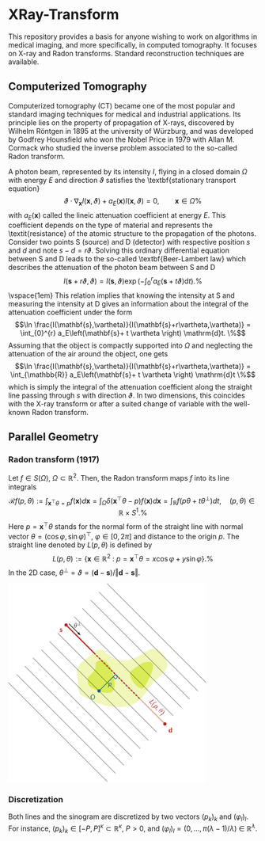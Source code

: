 # XRay-Transform
This repository provides a basis for anyone wishing to work on algorithms in medical imaging, and more specifically, in computed tomography. It focuses on X-ray and Radon transforms. Standard reconstruction techniques are available. 



## Computerized Tomography

Computerized tomography (CT) became one of the most popular and standard imaging techniques for medical and industrial applications. Its principle  lies on the property of propagation of X-rays, discovered by Wilhelm Röntgen in 1895 at the university of Würzburg, and was developed by Godfrey Hounsfield who won the Nobel Price in 1979 with Allan M. Cormack who studied the inverse problem associated to the so-called Radon transform.


A photon beam, represented by its intensity $I$, flying in a closed domain $\Omega$ with energy $E$ and direction $\vartheta$ satisfies the \textbf{stationary transport equation}
$$\vartheta \cdot \nabla_\mathbf{x} I(\mathbf{x},\vartheta) + a_E(\mathbf{x}) I(\mathbf{x},\vartheta) = 0, \qquad \mathbf{x} \in \Omega \%$$
with $a_E(\mathbf{x})$ called the lineic attenuation coefficient at energy $E$. This coefficient depends on the type of material and represents the \textit{resistance} of the atomic structure to the propagation of the photons. Consider two points S (source) and D (detector) with respective position $s$ and $d$ and note $s-d = r\vartheta$. Solving this ordinary differential equation between S and D leads to the so-called \textbf{Beer-Lambert law} which describes the attenuation of the photon beam between S and D
$$I(\mathbf{s}+r\vartheta,\vartheta)= I(\mathbf{s},\vartheta) \exp\left(-\int_{0}^{r} a_E\left(\mathbf{s}+ t \vartheta \right) \mathrm{d}t\right). \%$$
\vspace{1em}
This relation implies that knowing the intensity at S and measuring the intensity at D gives an information about the integral of the attenuation coefficient under the form 
$$\ln \frac{I(\mathbf{s},\vartheta)}{I(\mathbf{s}+r\vartheta,\vartheta)} = \int_{0}^{r} a_E\left(\mathbf{s}+ t \vartheta \right) \mathrm{d}t. \%$$
Assuming that the object is compactly supported into $\Omega$ and neglecting the attenuation of the air around the object, one gets 
$$\ln \frac{I(\mathbf{s},\vartheta)}{I(\mathbf{s}+r\vartheta,\vartheta)} = \int_{\mathbb{R}} a_E\left(\mathbf{s}+ t \vartheta \right) \mathrm{d}t \%$$
which is simply the integral of the attenuation coefficient along the straight line passing through $s$ with direction $\vartheta$. In two dimensions, this coincides with the X-ray transform or after a suited change of variable with the well-known Radon transform.

## Parallel Geometry

### Radon transform (1917)

Let $f\in S(\Omega)$, $\Omega \subset \mathbb{R}^2$. Then, the Radon transform maps $f$ into its line integrals
$$\mathcal{R} f(p,\theta) := \int_{\mathbf{x}^\top \theta = p} f(\mathbf{x}) d\mathbf{x} = \int_{\Omega} \delta(\mathbf{x}^\top \theta - p) f(\mathbf{x}) d\mathbf{x} = \int_\mathbb{R} f(p\theta + t\theta^\perp)dt, \quad (p,\theta) \in \mathbb{R} \times S^1. \%$$
Here $p=\mathbf{x}^\top \theta$ stands for the normal form of the straight line with normal vector $\theta = (\cos\varphi,\sin\varphi)^\top$, $\varphi \in [0,2\pi]$ and distance to the origin $p$. The straight line denoted by $L(p,\theta)$ is defined by
$$L(p,\theta) := \lbrace \mathbf{x} \in \mathbb{R}^2 \ : \ p = \mathbf{x}^\top \theta = x \cos \varphi + y \sin \varphi  \rbrace.\%$$
In the 2D case, $\theta^\perp = \vartheta = (\mathbf{d}-\mathbf{s})/\Vert \mathbf{d}-\mathbf{s}\Vert$.

<img src="./Images/CTscan_parallel.png" alt="" width="400" height="400"/>


### Discretization


Both lines and the sinogram are discretized by two vectors $(p_k)_k$ and $(\varphi_l)_l$. For instance,  $(p_k)_k \in [-P,P]^\kappa \subset \mathbb{R}^{\kappa}$, $P>0$, and 
$(\varphi_l)_l = (0,\ldots,\pi(\lambda-1)/\lambda)~\in~\mathbb{R}^\lambda$.

